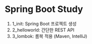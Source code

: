 # Spring Boot Study

1. 1_init: Spring Boot 프로젝트 생성
2. 2_helloworld: 간단한 REST API 
3. 3_lombok: 롬복 적용 (Maven, IntelliJ)
